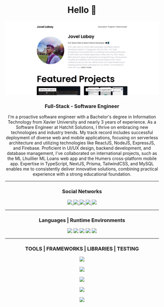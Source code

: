 <!-- HELLO INTRODUCTION -->
<h1 align="center">Hello 👋</h1>

<!-- IMAGE FOR INTRODUCTION -->
<div align="center">
  <img src="./github_img_profile.png" alt="header"/>
</div>

<!-- INTRODUCTION STATEMENT -->
<h3 align="center">Full-Stack - Software Engineer</h3>

<p style="  text-align: center;">
I'm a proactive software engineer with a Bachelor's degree in Information Technology from Xavier University and nearly 3 years of experience. As a Software Engineer at Hatchit Solutions, I thrive on embracing new technologies and industry trends. My track record includes successful deployment of diverse web and mobile applications, focusing on serverless architecture and utilizing technologies like ReactJS, NodeJS, ExpressJS, and Firebase. Proficient in UI/UX design, backend development, and database management, I've collaborated on international projects, such as the ML Lhuillier ML Loans web app and the Humers cross-platform mobile app. Expertise in TypeScript, NextJS, Prisma, TailwindCSS, and MySQL enables me to consistently deliver innovative solutions, combining practical experience with a strong educational foundation.
</p>

<hr>

<!-- CONTACT LINKS -->
<h3  align="center">Social Networks</h3>
<p align="center">
    <a target="_blank" href="mailto:jovellabay@gmail.com">
        <img src="https://img.shields.io/badge/Gmail-D14836?style=for-the-badge&logo=gmail&logoColor=white" />
    </a>
    <a target="_blank" href="http://www.m.me/jovel.labay/">
        <img src="https://img.shields.io/badge/Messenger-00B2FF?style=for-the-badge&logo=messenger&logoColor=white" />
    </a>
    <a target="_blank" href="http://www.m.me/jovel.labay/">
        <img src="https://img.shields.io/badge/facebook-3b5998?style=for-the-badge&logo=facebook&logoColor=white" />
    </a>
    <a target="_blank" href="https://www.instagram.com/dodonglabs/">
        <img src="https://img.shields.io/badge/Instagram-E4405F?style=for-the-badge&logo=instagram&logoColor=white" />
    </a>
    <a target="_blank" href="https://jovellabay.vercel.app/">
        <img src="https://img.shields.io/badge/website-fff?style=for-the-badge&logo=About&logoColor=white" />
    </a>
</p>

<hr>

<!-- PROGRAMMING LANGUAGES AND RUNTIME ENVIRONMENTS -->
<h3 align="center">Languages | Runtime Environments</h3>
<div align="center">
    <img src="https://img.shields.io/badge/typescript-%23007ACC.svg?style=for-the-badge&logo=typescript&logoColor=white" height="40" />
    <img src="https://img.shields.io/badge/javascript-%23323330.svg?style=for-the-badge&logo=javascript&logoColor=%23F7DF1E" height="40" />
    <img src="https://img.shields.io/badge/node.js-6DA55F?style=for-the-badge&logo=node.js&logoColor=white" height="40" />
    <img src="https://img.shields.io/badge/swift-F54A2A?style=for-the-badge&logo=swift&logoColor=white" height="40"/>
    <img src="https://img.shields.io/badge/php-%23777BB4.svg?style=for-the-badge&logo=php&logoColor=white" height="40"/>
 </div>

<hr>

<!-- TOOLS | FRAMEWORKS -->
<h3 align="center">TOOLS | FRAMEWORKS | LIBRARIES | TESTING</h3>
<div align="center">
<p>
  <a href="https://skillicons.dev">
    <img src="https://skillicons.dev/icons?i=git,docker,vscode,github,gitlab,postman,bash,githubactions,heroku,linux,vercel" />
  </a>
</p>

<p>
  <a href="https://skillicons.dev">
    <img src="https://skillicons.dev/icons?i=react,next,express,electron,babel,jest,materialui,pug,redux,sass,tailwind,vite,webpack" />
  </a>
</p>

<p>
  <a href="https://skillicons.dev">
    <img src="https://skillicons.dev/icons?i=apollo,graphql,wordpress" />
  </a>
</p>

<p>
  <a href="https://skillicons.dev">
    <img src="https://skillicons.dev/icons?i=aws,azure,firebase,mongodb,mysql,prisma,supabase,sequelize" />
  </a>
</p>

<p>
  <a href="https://skillicons.dev">
    <img src="https://skillicons.dev/icons?i=figma" />
  </a>
</p>
</div>
